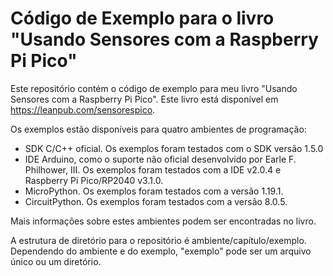 # Código de Exemplo para o livro "Usando Sensores com a Raspberry Pi Pico"

Este repositório contém o código de exemplo para meu livro "Usando Sensores com a Raspberry Pi Pico". Este livro está disponível em https://leanpub.com/sensorespico.

Os exemplos estão disponíveis para quatro ambientes de programação:


* SDK C/C++ oficial. Os exemplos foram testados com o SDK versão 1.5.0
* IDE Arduino, como o suporte não oficial desenvolvido por Earle F. Philhower, III. Os exemplos foram testados com a IDE v2.0.4 e Raspberry Pi Pico/RP2040 v3.1.0.
* MicroPython. Os exemplos foram testados com a versão 1.19.1.
* CircuitPython. Os exemplos foram testados com a versão 8.0.5.

Mais informações sobre estes ambientes podem ser encontradas no livro.

A estrutura de diretório para o repositório é ambiente/capítulo/exemplo. Dependendo do ambiente e do exemplo, "exemplo" pode ser um arquivo único ou um diretório.
